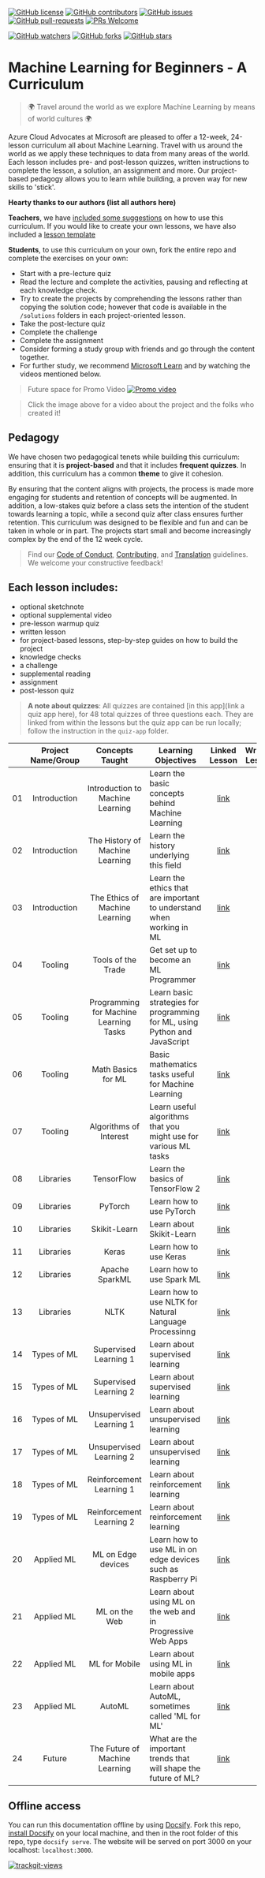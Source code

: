 [![GitHub license](https://img.shields.io/github/license/microsoft/ML-For-Beginners.svg)](https://github.com/microsoft/ML-For-Beginners/blob/master/LICENSE)
[![GitHub contributors](https://img.shields.io/github/contributors/microsoft/ML-For-Beginners.svg)](https://GitHub.com/microsoft/ML-For-Beginners/graphs/contributors/)
[![GitHub issues](https://img.shields.io/github/issues/microsoft/ML-For-Beginners.svg)](https://GitHub.com/microsoft/ML-For-Beginners/issues/)
[![GitHub pull-requests](https://img.shields.io/github/issues-pr/microsoft/ML-For-Beginners.svg)](https://GitHub.com/microsoft/ML-For-Beginners/pull/)
[![PRs Welcome](https://img.shields.io/badge/PRs-welcome-brightgreen.svg?style=flat-square)](http://makeapullrequest.com)

[![GitHub watchers](https://img.shields.io/github/watchers/microsoft/ML-For-Beginners.svg?style=social&label=Watch&maxAge=2592000)](https://GitHub.com/microsoft/ML-For-Beginners/watchers/)
[![GitHub forks](https://img.shields.io/github/forks/microsoft/ML-For-Beginners.svg?style=social&label=Fork&maxAge=2592000)](https://GitHub.com/microsoft/ML-For-Beginners/network/)
[![GitHub stars](https://img.shields.io/github/stars/microsoft/ML-For-Beginners.svg?style=social&label=Star&maxAge=2592000)](https://GitHub.com/microsoft/ML-For-Beginners/stargazers/)

# Machine Learning for Beginners - A Curriculum

> 🌍 Travel around the world as we explore Machine Learning by means of world cultures 🌍

Azure Cloud Advocates at Microsoft are pleased to offer a 12-week, 24-lesson curriculum all about Machine Learning. Travel with us around the world as we apply these techniques to data from many areas of the world. Each lesson includes pre- and post-lesson quizzes, written instructions to complete the lesson, a solution, an assignment and more. Our project-based pedagogy allows you to learn while building, a proven way for new skills to 'stick'.

**Hearty thanks to our authors (list all authors here)**


**Teachers**, we have [included some suggestions](for-teachers.md) on how to use this curriculum. If you would like to create your own lessons, we have also included a [lesson template](lesson-template/README.md)

**Students**, to use this curriculum on your own, fork the entire repo and complete the exercises on your own:

- Start with a pre-lecture quiz
- Read the lecture and complete the activities, pausing and reflecting at each knowledge check. 
- Try to create the projects by comprehending the lessons rather than copying the solution code; however that code is available in the `/solutions` folders in each project-oriented lesson. 
- Take the post-lecture quiz
- Complete the challenge
- Complete the assignment
- Consider forming a study group with friends and go through the content together. 
- For further study, we recommend [Microsoft Learn](https://docs.microsoft.com/en-us/users/jenlooper-2911/collections/k7o7tg1gp306q4?WT.mc_id=academic-15963-cxa) and by watching the videos mentioned below.

> Future space for Promo Video
[![Promo video](screenshot.png)](https://youtube.com/watch?v=R1wrdtmBSII "Promo video")

> Click the image above for a video about the project and the folks who created it!

## Pedagogy

We have chosen two pedagogical tenets while building this curriculum: ensuring that it is **project-based** and that it includes **frequent quizzes**. In addition, this curriculum has a common **theme** to give it cohesion.

By ensuring that the content aligns with projects, the process is made more engaging for students and retention of concepts will be augmented. In addition, a low-stakes quiz before a class sets the intention of the student towards learning a topic, while a second quiz after class ensures further retention. This curriculum was designed to be flexible and fun and can be taken in whole or in part. The projects start small and become increasingly complex by the end of the 12 week cycle.

> Find our [Code of Conduct](CODE_OF_CONDUCT.md), [Contributing](CONTRIBUTING.md), and [Translation](TRANSLATIONS.md) guidelines. We welcome your constructive feedback!
>
## Each lesson includes:

- optional sketchnote
- optional supplemental video
- pre-lesson warmup quiz
- written lesson
- for project-based lessons, step-by-step guides on how to build the project
- knowledge checks
- a challenge
- supplemental reading
- assignment
- post-lesson quiz

> **A note about quizzes**: All quizzes are contained [in this app](link a quiz app here), for 48 total quizzes of three questions each. They are linked from within the lessons but the quiz app can be run locally; follow the instruction in the `quiz-app` folder.


|       | Project Name/Group |            Concepts Taught             | Learning Objectives                                                        |                  Linked Lesson                   | Written Lesson | Sketchnote | Assignment | Starting Quiz | Ending Quiz | Video | Author |
| :---: | :----------------: | :------------------------------------: | -------------------------------------------------------------------------- | :----------------------------------------------: | :------------: | :--------: | :--------: | :-----------: | :---------: | :---: | :----: |
|  01   |    Introduction    |    Introduction to Machine Learning    | Learn the basic concepts behind Machine Learning                           |  [link](1-Introduction/1-intro-to-ML/README.md)  |                |            |            |               |             |       | Author |
|  02   |    Introduction    |    The History of Machine Learning     | Learn the history underlying this field                                    | [link](1-Introduction/2-history-of-ML/README.md) |                |            |            |               |             |       | Author |
|  03   |    Introduction    |     The Ethics of Machine Learning     | Learn the ethics that are important to understand when working in ML       | [link](1-Introduction/3-ethics-of-ML/README.md)  |                |            |            |               |             |       | Author |
|  04   |      Tooling       |           Tools of the Trade           | Get set up to become an ML Programmer                                      |       [link](2-Tooling/1-tools/README.md)        |                |            |            |               |             |       | Author |
|  05   |      Tooling       | Programming for Machine Learning Tasks | Learn basic strategies for programming for ML, using Python and JavaScript |  [link](1-Introduction/2-programming/README.md)  |                |            |            |               |             |       | Author |
|  06   |      Tooling       |           Math Basics for ML           | Basic mathematics tasks useful for Machine Learning                        |    [link](2-Tooling/lesson/3-math/README.md)     |                |            |            |               |             |       | Author |
|  07   |      Tooling       |         Algorithms of Interest         | Learn useful algorithms that you might use for various ML tasks            |     [link](2-Tooling/4-algorithms/README.md)     |                |            |            |               |             |       | Author |
|  08   |     Libraries      |               TensorFlow               | Learn the basics of TensorFlow 2                                           |    [link](3-Libraries/1-TensorFlow/README.md)    |                |            |            |               |             |       | Author |
|  09   |     Libraries      |                PyTorch                 | Learn how to use PyTorch                                                   |     [link](3-Libraries/2-PyTorch/README.md)      |                |            |            |               |             |       | Author |
|  10   |     Libraries      |              Skikit-Learn              | Learn about Skikit-Learn                                                   |   [link](3-Libraries/3-Skikit-Learn/README.md)   |                |            |            |               |             |       | Author |
|  11   |     Libraries      |                 Keras                  | Learn how to use Keras                                                     |      [link](3-Libraries/4-Keras/README.md)       |                |            |            |               |             |       | Author |
|  12   |     Libraries      |             Apache SparkML             | Learn how to use Spark ML                                                  |      [link](3-Libraries/5-Spark/README.md)       |                |            |            |               |             |       | Author |
|  13   |     Libraries      |                  NLTK                  | Learn how to use NLTK for Natural Language Processinng                     |       [link](3-Libraries/5-NLTK/README.md)       |                |            |            |               |             |       | Author |
|  14   |    Types of ML     |         Supervised Learning 1          | Learn about supervised learning                                            |     [link](4-Types/1-Supervised-1/README.md)     |                |            |            |               |             |       | Author |
|  15   |    Types of ML     |         Supervised Learning 2          | Learn about supervised learning                                            |     [link](4-Types/2-Supervised-2/README.md)     |                |            |            |               |             |       | Author |
|  16   |    Types of ML     |        Unsupervised Learning 1         | Learn about unsupervised learning                                          |    [link](4-Types/3-Unsupervised-1/README.md)    |                |            |            |               |             |       | Author |
|  17   |    Types of ML     |        Unsupervised Learning 2         | Learn about unsupervised learning                                          |    [link](4-Types/4-Unsupervised-2/README.md)    |                |            |            |               |             |       | Author |
|  18   |    Types of ML     |        Reinforcement Learning 1        | Learn about reinforcement learning                                         |   [link](4-Types/5-Reinforcement-1/README.md)    |                |            |            |               |             |       | Author |
|  19   |    Types of ML     |        Reinforcement Learning 2        | Learn about reinforcement learning                                         |   [link](4-Types/6-Reinforcement-2/README.md)    |                |            |            |               |             |       | Author |
|  20   |     Applied ML     |           ML on Edge devices           | Learn how to use ML in on edge devices such as Raspberry Pi                |        [link](5-Applied/1-Edge/README.md)        |                |            |            |               |             |       | Author |
|  21   |     Applied ML     |             ML on the Web              | Learn about using ML on the web and in Progressive Web Apps                |        [link](5-Applied/2-Web/README.md)         |                |            |            |               |             |       | Author |
|  22   |     Applied ML     |             ML for Mobile              | Learn about using ML in mobile apps                                        |       [link](5-Applied/3-Mobile/README.md)       |                |            |            |               |             |       | Author |
|  23   |     Applied ML     |                 AutoML                 | Learn about AutoML, sometimes called 'ML for ML'                           |       [link](5-Applied/4-AutoML/README.md)       |                |            |            |               |             |       | Author |
|  24   |       Future       |     The Future of Machine Learning     | What are the important trends that will shape the future of ML?            |     [link](6-Future/Future-Trends/README.md)     |                |            |            |               |             |       | Author |
## Offline access

You can run this documentation offline by using [Docsify](https://docsify.js.org/#/). Fork this repo, [install Docsify](https://docsify.js.org/#/quickstart) on your local machine, and then in the root folder of this repo, type `docsify serve`. The website will be served on port 3000 on your localhost: `localhost:3000`.

<a href="https://trackgit.com">
<img src="https://us-central1-trackgit-analytics.cloudfunctions.net/token/ping/kl138v7a95oczz64x6ik" alt="trackgit-views" />
</a>
